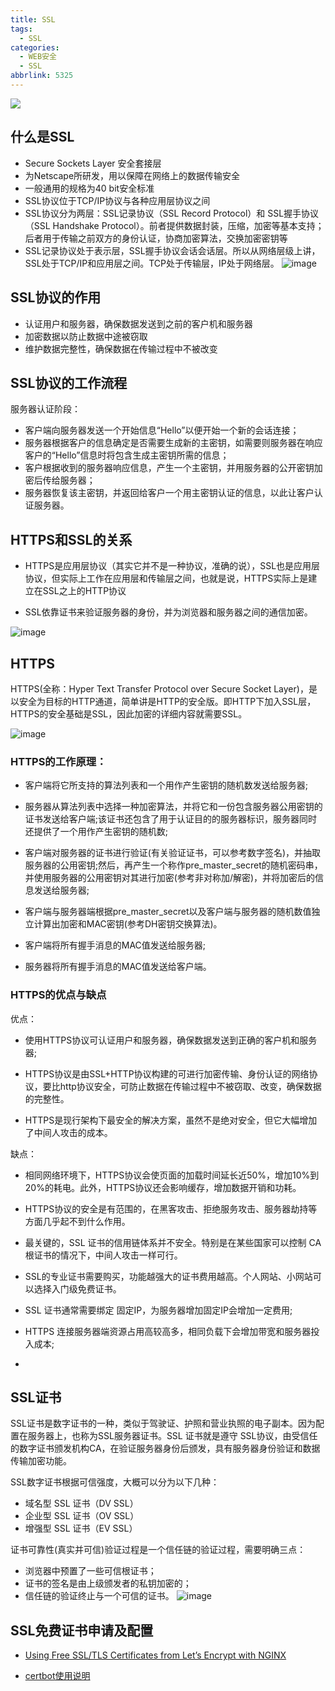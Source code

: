 ```yaml
---
title: SSL
tags:
  - SSL
categories:
  - WEB安全
  - SSL
abbrlink: 5325
---
```


![](https://sslcity.com/wp-content/uploads/2019/03/ssl.png)

## 什么是SSL
* Secure Sockets Layer 安全套接层 
* 为Netscape所研发，用以保障在网络上的数据传输安全
* 一般通用的规格为40 bit安全标准
* SSL协议位于TCP/IP协议与各种应用层协议之间
* SSL协议分为两层：SSL记录协议（SSL Record Protocol）和 SSL握手协议 （SSL Handshake Protocol）。前者提供数据封装，压缩，加密等基本支持；后者用于传输之前双方的身份认证，协商加密算法，交换加密密钥等
* SSL记录协议处于表示层，SSL握手协议会话会话层。所以从网络层级上讲，SSL处于TCP/IP和应用层之间。TCP处于传输层，IP处于网络层。
![image](http://images.cnitblog.com/kb/1/201401/05125746-760ce000eb624a4f9a7d0d1d0b71ec0a.png)

## SSL协议的作用
* 认证用户和服务器，确保数据发送到之前的客户机和服务器
* 加密数据以防止数据中途被窃取
* 维护数据完整性，确保数据在传输过程中不被改变

## SSL协议的工作流程
服务器认证阶段：
* 客户端向服务器发送一个开始信息“Hello”以便开始一个新的会话连接；
* 服务器根据客户的信息确定是否需要生成新的主密钥，如需要则服务器在响应客户的“Hello”信息时将包含生成主密钥所需的信息；
* 客户根据收到的服务器响应信息，产生一个主密钥，并用服务器的公开密钥加密后传给服务器；
* 服务器恢复该主密钥，并返回给客户一个用主密钥认证的信息，以此让客户认证服务器。

## HTTPS和SSL的关系
* HTTPS是应用层协议（其实它并不是一种协议，准确的说），SSL也是应用层协议，但实际上工作在应用层和传输层之间，也就是说，HTTPS实际上是建立在SSL之上的HTTP协议

* SSL依靠证书来验证服务器的身份，并为浏览器和服务器之间的通信加密。

![image](https://zhangzifan.com/uploads/2016/12/HTTPS-HTTP-TLS-SSL.png)

## HTTPS
HTTPS(全称：Hyper Text Transfer Protocol over Secure Socket Layer)，是以安全为目标的HTTP通道，简单讲是HTTP的安全版。即HTTP下加入SSL层，HTTPS的安全基础是SSL，因此加密的详细内容就需要SSL。

![image](http://upload.chinaz.com/2017/0224/201702241048363689.jpg)

### HTTPS的工作原理：

*  客户端将它所支持的算法列表和一个用作产生密钥的随机数发送给服务器;
* 服务器从算法列表中选择一种加密算法，并将它和一份包含服务器公用密钥的证书发送给客户端;该证书还包含了用于认证目的的服务器标识，服务器同时还提供了一个用作产生密钥的随机数;
*  客户端对服务器的证书进行验证(有关验证证书，可以参考数字签名)，并抽取服务器的公用密钥;然后，再产生一个称作pre_master_secret的随机密码串，并使用服务器的公用密钥对其进行加密(参考非对称加/解密)，并将加密后的信息发送给服务器;
* 客户端与服务器端根据pre_master_secret以及客户端与服务器的随机数值独立计算出加密和MAC密钥(参考DH密钥交换算法)。

* 客户端将所有握手消息的MAC值发送给服务器;

* 服务器将所有握手消息的MAC值发送给客户端。

### HTTPS的优点与缺点
优点：

* 使用HTTPS协议可认证用户和服务器，确保数据发送到正确的客户机和服务器;

* HTTPS协议是由SSL+HTTP协议构建的可进行加密传输、身份认证的网络协议，要比http协议安全，可防止数据在传输过程中不被窃取、改变，确保数据的完整性。

* HTTPS是现行架构下最安全的解决方案，虽然不是绝对安全，但它大幅增加了中间人攻击的成本。

缺点：
* 相同网络环境下，HTTPS协议会使页面的加载时间延长近50%，增加10%到20%的耗电。此外，HTTPS协议还会影响缓存，增加数据开销和功耗。

* HTTPS协议的安全是有范围的，在黑客攻击、拒绝服务攻击、服务器劫持等方面几乎起不到什么作用。

* 最关键的，SSL 证书的信用链体系并不安全。特别是在某些国家可以控制 CA 根证书的情况下，中间人攻击一样可行。

* SSL的专业证书需要购买，功能越强大的证书费用越高。个人网站、小网站可以选择入门级免费证书。

* SSL 证书通常需要绑定 固定IP，为服务器增加固定IP会增加一定费用;

* HTTPS 连接服务器端资源占用高较高多，相同负载下会增加带宽和服务器投入成本;
* 

## SSL证书
SSL证书是数字证书的一种，类似于驾驶证、护照和营业执照的电子副本。因为配置在服务器上，也称为SSL服务器证书。SSL 证书就是遵守 SSL协议，由受信任的数字证书颁发机构CA，在验证服务器身份后颁发，具有服务器身份验证和数据传输加密功能。

SSL数字证书根据可信强度，大概可以分为以下几种：
* 域名型 SSL 证书（DV SSL）
* 企业型 SSL 证书（OV SSL）
* 增强型 SSL 证书（EV SSL）

证书可靠性(真实并可信)验证过程是一个信任链的验证过程，需要明确三点：
* 浏览器中预置了一些可信根证书；
* 证书的签名是由上级颁发者的私钥加密的；
* 信任链的验证终止与一个可信的证书。
![image](https://pic3.zhimg.com/50/v2-206007f16743a1d4e8963da6092a3586_hd.jpg)

## SSL免费证书申请及配置
* [Using Free SSL/TLS Certificates from Let’s Encrypt with NGINX](https://www.nginx.com/blog/free-certificates-lets-encrypt-and-nginx)

* [certbot使用说明](https://certbot.eff.org/docs/using.html#changing-a-certificate-s-domains)